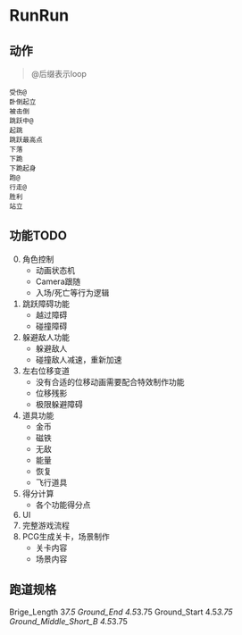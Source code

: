 # RunRun


## 动作

>@后缀表示loop

    受伤@
    卧倒起立
    被击倒
    跳跃中@
    起跳
    跳跃最高点
    下落
    下跪
    下跪起身
    跑@
    行走@
    胜利
    站立


## 功能TODO


0. 角色控制
    * 动画状态机
    * Camera跟随
    * 入场/死亡等行为逻辑
1. 跳跃障碍功能
    * 越过障碍
    * 碰撞障碍
2. 躲避敌人功能
    * 躲避敌人
    * 碰撞敌人减速，重新加速
3. 左右位移变道
    * 没有合适的位移动画需要配合特效制作功能
    * 位移残影
    * 极限躲避障碍
4. 道具功能
    * 金币
    * 磁铁
    * 无敌
    * 能量
    * 恢复
    * 飞行道具
5. 得分计算
    * 各个功能得分点
6. UI
7. 完整游戏流程
8. PCG生成关卡，场景制作
    * 关卡内容
    * 场景内容



## 跑道规格

Brige_Length 3*7.5
Ground_End   4.5*3.75
Ground_Start 4.5*3.75
Ground_Middle_Short_B 4.5*3.75





